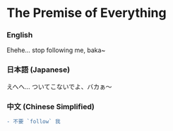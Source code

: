 # The Premise of Everything

### English
Ehehe… stop following me, baka~

### 日本語 (Japanese)
えへへ… ついてこないでよ、バカぁ〜

### 中文 (Chinese Simplified)

```diff
- 不要 `follow` 我
```
